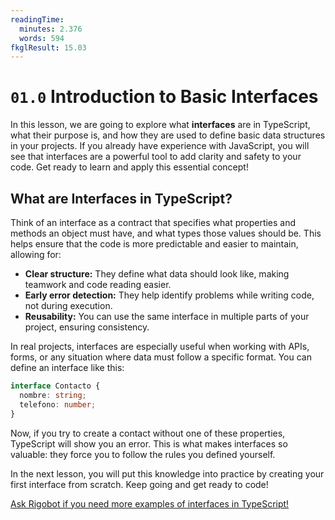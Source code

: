 ```yaml
---
readingTime:
  minutes: 2.376
  words: 594
fkglResult: 15.03
---
```


# `01.0` Introduction to Basic Interfaces

In this lesson, we are going to explore what **interfaces** are in TypeScript, what their purpose is, and how they are used to define basic data structures in your projects. If you already have experience with JavaScript, you will see that interfaces are a powerful tool to add clarity and safety to your code. Get ready to learn and apply this essential concept!

## What are Interfaces in TypeScript?

Think of an interface as a contract that specifies what properties and methods an object must have, and what types those values should be. This helps ensure that the code is more predictable and easier to maintain, allowing for:

- **Clear structure:** They define what data should look like, making teamwork and code reading easier.
- **Early error detection:** They help identify problems while writing code, not during execution.
- **Reusability:** You can use the same interface in multiple parts of your project, ensuring consistency.

In real projects, interfaces are especially useful when working with APIs, forms, or any situation where data must follow a specific format. You can define an interface like this:

```typescript
interface Contacto {
  nombre: string;
  telefono: number;
}
```

Now, if you try to create a contact without one of these properties, TypeScript will show you an error. This is what makes interfaces so valuable: they force you to follow the rules you defined yourself.

In the next lesson, you will put this knowledge into practice by creating your first interface from scratch. Keep going and get ready to code!

[Ask Rigobot if you need more examples of interfaces in TypeScript!](https://4geeks.com/ask?query=ejemplos-de-interfaces-en-typescript)